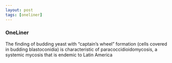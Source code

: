 ```yaml
---
layout: post
tags: [oneliner]
---
```



### OneLiner

The finding of budding yeast with “captain’s wheel” formation (cells covered in budding blastoconidia) is characteristic of paracoccidioidomycosis, a systemic mycosis that is endemic to Latin America
